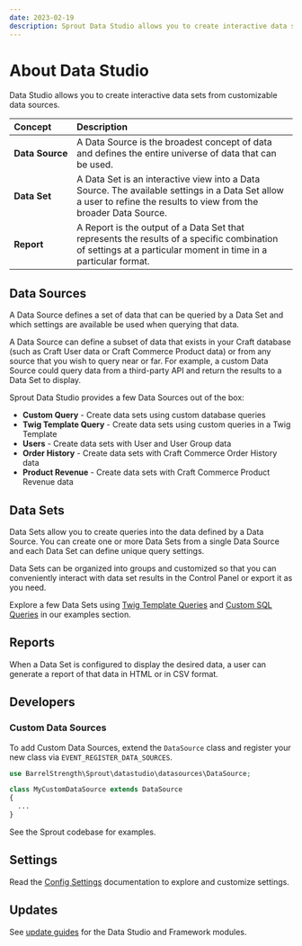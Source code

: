 ```yaml
---
date: 2023-02-19
description: Sprout Data Studio allows you to create interactive data sets from customizable data sources.
---
```


# About Data Studio

Data Studio allows you to create interactive data sets from customizable data sources.

| Concept              | Description                                                                                                                                                         |
|:---------------------|:--------------------------------------------------------------------------------------------------------------------------------------------------------------------|
| **Data&nbsp;Source** | A Data Source is the broadest concept of data and defines the entire universe of data that can be used.                                                             |
| **Data Set**         | A Data Set is an interactive view into a Data Source. The available settings in a Data Set allow a user to refine the results to view from the broader Data Source. |
| **Report**           | A Report is the output of a Data Set that represents the results of a specific combination of settings at a particular moment in time in a particular format.       |

## Data Sources

A Data Source defines a set of data that can be queried by a Data Set and which settings are available be used when querying that data.

A Data Source can define a subset of data that exists in your Craft database (such as Craft User data or Craft Commerce Product data) or from any source that you wish to query near or far. For example, a custom Data Source could query data from a third-party API and return the results to a Data Set to display.

Sprout Data Studio provides a few Data Sources out of the box:

- **Custom Query** - Create data sets using custom database queries
- **Twig Template Query** - Create data sets using custom queries in a Twig Template
- **Users** - Create data sets with User and User Group data
- **Order History** - Create data sets with Craft Commerce Order History data
- **Product Revenue** - Create data sets with Craft Commerce Product Revenue data

## Data Sets

Data Sets allow you to create queries into the data defined by a Data Source. You can create one or more Data Sets from a single Data Source and each Data Set can define unique query settings.

Data Sets can be organized into groups and customized so that you can conveniently interact with data set results in the Control Panel or export it as you need.

Explore a few Data Sets using [Twig Template Queries](./examples-data-studio/custom-twig-template-report.md) and [Custom SQL Queries](./examples-data-studio/sql-queries.md) in our examples section.

## Reports

When a Data Set is configured to display the desired data, a user can generate a report of that data in HTML or in CSV format. 

## Developers

### Custom Data Sources

To add Custom Data Sources, extend the `DataSource` class and register your new class via `EVENT_REGISTER_DATA_SOURCES`.

``` php
use BarrelStrength\Sprout\datastudio\datasources\DataSource;

class MyCustomDataSource extends DataSource
{
  ...
}
```

See the Sprout codebase for examples.

## Settings

Read the [Config Settings](./configuration/sprout-config.md) documentation to explore and customize settings.

## Updates

See [update guides](./update-guides/index.md) for the Data Studio and Framework modules.
